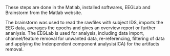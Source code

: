 These steps are done in the Matlab, installed softwares, EEGLab and Brainstorm from the Matlab website.

The brainstorm was used to read the rawfiles with subject IDS, imports the EEG data, averages the epochs and gives an overview report or further ananlysis.
The EEGLab is used for analysis, including data import, channel/feature removal for unwanted data, re-referencing, filtering of data and applying the Indenpendent component analysis(ICA) for the artifacts removal.
